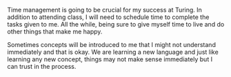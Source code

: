Time management is going to be crucial for my success at Turing. In addition to attending class, I will need to schedule time to complete the tasks given to me. All the while, being sure to give myself time to live and do other things that make me happy.

Sometimes concepts will be introduced to me that I might not understand immediately and that is okay. We are learning a new language and just like learning any new concept, things may not make sense immediately but I can trust in the process.
